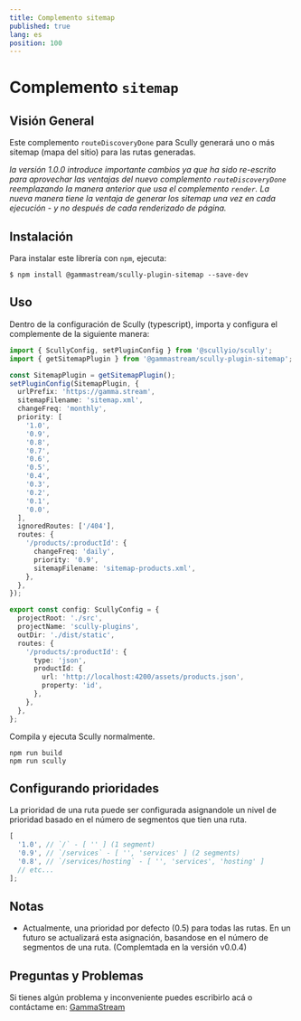 ```yaml
---
title: Complemento sitemap
published: true
lang: es
position: 100
---
```


# Complemento `sitemap`

<div class="docs-link_table">
  <a class="homepage" href="https://github.com/gammastream/scully-plugins"></a>
  <a class="repository" href="https://github.com/gammastream/scully-plugins/tree/master/projects/scully-plugin-sitemap"></a>
</div>

## Visión General

Este complemento `routeDiscoveryDone` para Scully generará uno o más sitemap (mapa del sitio) para las rutas generadas.

_la versión 1.0.0 introduce importante cambios ya que ha sido re-escrito para aprovechar las ventajas del nuevo complemento `routeDiscoveryDone` reemplazando la manera anterior que usa el complemento `render`. La nueva manera tiene la ventaja de generar los sitemap una vez en cada ejecución - y no después de cada renderizado de página._

## Instalación

Para instalar este librería con `npm`, ejecuta:

```
$ npm install @gammastream/scully-plugin-sitemap --save-dev
```

## Uso

Dentro de la configuración de Scully (typescript), importa y configura el complemente de la siguiente manera:

```typescript
import { ScullyConfig, setPluginConfig } from '@scullyio/scully';
import { getSitemapPlugin } from '@gammastream/scully-plugin-sitemap';

const SitemapPlugin = getSitemapPlugin();
setPluginConfig(SitemapPlugin, {
  urlPrefix: 'https://gamma.stream',
  sitemapFilename: 'sitemap.xml',
  changeFreq: 'monthly',
  priority: [
    '1.0',
    '0.9',
    '0.8',
    '0.7',
    '0.6',
    '0.5',
    '0.4',
    '0.3',
    '0.2',
    '0.1',
    '0.0',
  ],
  ignoredRoutes: ['/404'],
  routes: {
    '/products/:productId': {
      changeFreq: 'daily',
      priority: '0.9',
      sitemapFilename: 'sitemap-products.xml',
    },
  },
});

export const config: ScullyConfig = {
  projectRoot: './src',
  projectName: 'scully-plugins',
  outDir: './dist/static',
  routes: {
    '/products/:productId': {
      type: 'json',
      productId: {
        url: 'http://localhost:4200/assets/products.json',
        property: 'id',
      },
    },
  },
};
```

Compila y ejecuta Scully normalmente.

```
npm run build
npm run scully
```

## Configurando prioridades

La prioridad de una ruta puede ser configurada asignandole un nivel de prioridad basado en el número de segmentos que tien una ruta.

```typescript
[
  '1.0', // `/` - [ '' ] (1 segment)
  '0.9', // `/services` - [ '', 'services' ] (2 segments)
  '0.8', // `/services/hosting` - [ '', 'services', 'hosting' ]
  // etc...
];
```

## Notas

- Actualmente, una prioridad por defecto (0.5) para todas las rutas. En un futuro se actualizará esta asignación, basandose en el número de segmentos de una ruta. (Complemtada en la versión  v0.0.4)

## Preguntas y Problemas

Si tienes algún problema y inconveniente puedes escribirlo acá o contáctame en: [GammaStream](https://gamma.stream/)
